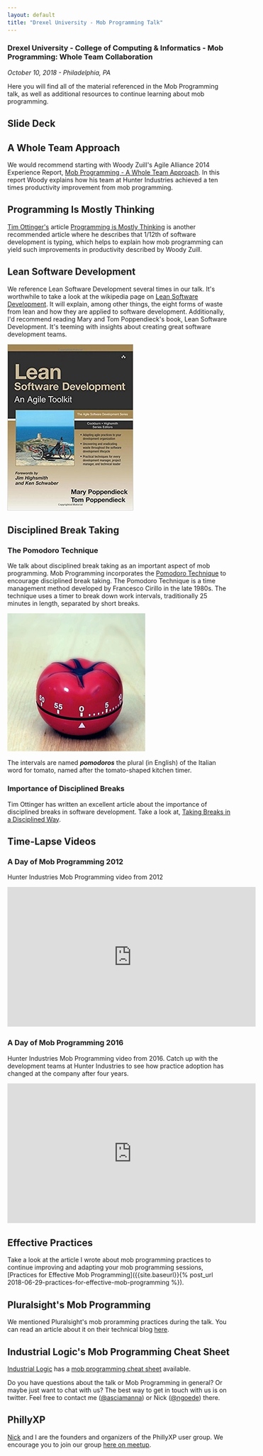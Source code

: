 ```yaml
---
layout: default
title: "Drexel University - Mob Programming Talk" 
---
```

### Drexel University - College of Computing & Informatics - Mob Programming: Whole Team Collaboration 
_October 10, 2018 - Philadelphia, PA_

Here you will find all of the material referenced in the Mob Programming talk, as well as additional resources to continue learning about mob programming. 

## Slide Deck
<script async class="speakerdeck-embed" data-id="c81424b4ddd4496883d67198bebad004" data-ratio="1.77777777777778" src="//speakerdeck.com/assets/embed.js"></script>

## A Whole Team Approach

We would recommend starting with Woody Zuill's Agile Alliance 2014 Experience Report, [Mob Programming - A Whole Team Approach](https://www.agilealliance.org/resources/experience-reports/mob-programming-agile2014/). In this report Woody explains how his team at Hunter Industries achieved a ten times productivity improvement from mob programming.

## Programming Is Mostly Thinking

[Tim Ottinger's](https://www.twitter.com/tottinge) article [Programming is Mostly Thinking](http://agileotter.blogspot.com/2014/09/programming-is-mostly-thinking.html) is another recommended article where he describes that 1/12th of software development is typing, which helps to explain how mob programming can yield such improvements in productivity described by Woody Zuill.

## Lean Software Development
We reference Lean Software Development several times in our talk. It's worthwhile to take a look at the wikipedia page on [Lean Software Development](https://en.wikipedia.org/wiki/Lean_software_development). It will explain, among other things, the eight forms of waste from lean and how they are applied to software development. Additionally, I'd recommend reading Mary and Tom Poppendieck's book, Lean Software Development. It's teeming with insights about creating great software development teams. 

<img src="/img/lean-software-development.jpg" alt="Lean Software Development by Mary and Tom Poppendieck" class="img-responsive" />

## Disciplined Break Taking

### The Pomodoro Technique

We talk about disciplined break taking as an important aspect of mob programming. Mob Programming incorporates the [Pomodoro Technique](https://francescocirillo.com/pages/pomodoro-technique) to encourage disciplined break taking. The Pomodoro Technique is a time management method developed by Francesco Cirillo in the late 1980s. The technique uses a timer to break down work intervals, traditionally 25 minutes in length, separated by short breaks. 

<img src="/img/pomodoro.jpg" alt="Pomodoro Timer" class="img-responsive" />

The intervals are named __*pomodoros*__ the plural (in English) of the Italian word for tomato, named after the tomato-shaped kitchen timer. 

### Importance of Disciplined Breaks
Tim Ottinger has written an excellent article about the importance of disciplined breaks in software development. Take a look at, [Taking Breaks in a Disciplined Way](http://agileotter.blogspot.com/2017/11/taking-breaks-in-disciplined-way.html).

## Time-Lapse Videos
### A Day of Mob Programming 2012

Hunter Industries Mob Programming video from 2012

<iframe width="560" height="315" src="https://www.youtube.com/embed/p_pvslS4gEI?rel=0" frameborder="0" allow="autoplay; encrypted-media" allowfullscreen></iframe>
<br/>

### A Day of Mob Programming 2016
Hunter Industries Mob Programming video from 2016. Catch up with the development teams at Hunter Industries to see how practice adoption has changed at the company after four years.
<iframe width="560" height="315" src="https://www.youtube.com/embed/dVqUcNKVbYg?rel=0" frameborder="0" allow="autoplay; encrypted-media" allowfullscreen></iframe>
<br/>

## Effective Practices

Take a look at the article I wrote about mob programming practices to continue improving and adapting your mob programming sessions, [Practices for Effective Mob Programming]({{site.baseurl}}{% post_url 2018-06-29-practices-for-effective-mob-programming %}).

## Pluralsight's Mob Programming
We mentioned Pluralsight's mob proramming practices during the talk. You can read an article about it on their technical blog [here](https://www.pluralsight.com/tech-blog/mob-programming).

## Industrial Logic's Mob Programming Cheat Sheet
[Industrial Logic](https://www.industriallogic.com) has a [mob programming cheat sheet](https://docs.google.com/document/d/1Ve5LVAJvGqJbUZR6C2o3ZNvFPKpuJ6sfIwxlpgKpKCk/) available. 

Do you have questions about the talk or Mob Programming in general? Or maybe just want to chat with us? The best way to get in touch with us is on twitter. Feel free to contact me ([@asciamanna](https://www.twitter.com/asciamanna)) or Nick ([@ngoede](https://www.twitter.com/ngoede)) there. 

## PhillyXP
[Nick](https://nickgoede.com) and I are the founders and organizers of the PhillyXP user group. We encourage you to join our group [here on meetup](https://www.meetup.com/PhillyXP/).
